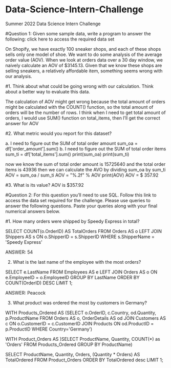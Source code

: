 # Data-Science-Intern-Challenge

Summer 2022 Data Science Intern Challenge

#Question 1: Given some sample data, write a program to answer the following: click here to access the required data set

On Shopify, we have exactly 100 sneaker shops, and each of these shops sells only one model of shoe. We want to do some analysis of the average order value (AOV). When we look at orders data over a 30 day window, we naively calculate an AOV of $3145.13. Given that we know these shops are selling sneakers, a relatively affordable item, something seems wrong with our analysis. 

#1. Think about what could be going wrong with our calculation. Think about a better way to evaluate this data.

The calculation of AOV might get wrong because the total amount of orders might be calculated with the COUNT() function, so the total amount of orders will be the number of rows. I think when I  need to get total amount of orders, I would use SUM() function on total_items, then I’ll get the correct answer for AOV

#2. What metric would you report for this dataset?

a. I need to figure out the SUM of total order amount
sum_oa = df['order_amount'].sum()
b. I need to figure out the SUM of total order items
sum_ti = df['total_items'].sum()
print(sum_oa)
print(sum_ti)

now we know the sum of total order amount is 15725640
and the total order items is 43936
then we can calculate the AVO by dividing sum_oa by sum_ti
AOV = sum_oa / sum_ti
AOV = "%.2f" % AOV
print(AOV)
AOV =  $ 357.92
	
#3. What is its value?
	AOV  is $357.92


#Question 2: For this question you’ll need to use SQL. Follow this link to access the data set required for the challenge. Please use queries to answer the following questions. Paste your queries along with your final numerical answers below.

#1. How many orders were shipped by Speedy Express in total?

SELECT
	COUNT(o.OrderID) AS TotalOrders
FROM
	Orders AS o
LEFT JOIN
	Shippers AS s
    ON
    o.ShipperID = s.ShipperID
WHERE
	s.ShipperName = 'Speedy Express'

ANSWER: 54

2. What is the last name of the employee with the most orders?

SELECT
	e.LastName
FROM
	Employees AS e
LEFT JOIN
	Orders AS o
    ON
    e.EmployeeID = o.EmployeeID
GROUP BY
	LastName
ORDER BY
	COUNT(OrderID) DESC
LIMIT 1;

ANSWER: Peacock

3. What product was ordered the most by customers in Germany?

WITH Products_Ordered AS
(SELECT o.OrderID, c.Country, od.Quantity, p.ProductName
FROM Orders AS o, OrderDetails AS od
JOIN Customers AS c ON o.CustomerID = c.CustomerID
JOIN Products ON od.ProductID = p.ProductID
WHERE Country='Germany’)

WITH Product_Orders AS
)SELECT ProductName, Quantity, COUNT(*) as 'Orders'
FROM Products_Ordered
GROUP BY ProductName)

SELECT ProductName, Quantity, Orders, (Quantity * Orders) AS TotalOrdered
FROM Product_Orders
ORDER BY TotalOrdered desc
LIMIT 1;
